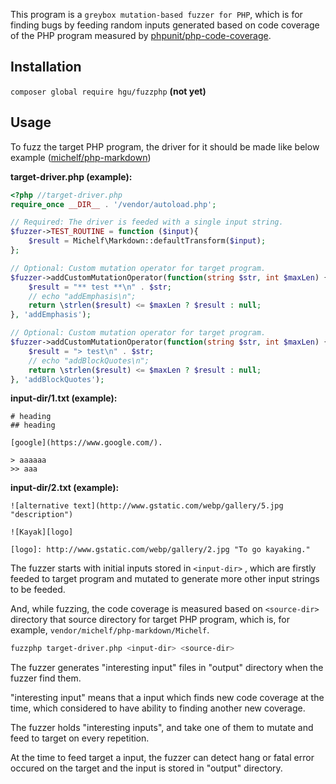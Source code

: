 This program is a `greybox mutation-based fuzzer for PHP`, which is for finding bugs by feeding random inputs generated based on code coverage of the PHP program measured by [phpunit/php-code-coverage](https://github.com/sebastianbergmann/php-code-coverage).


## Installation

`composer global require hgu/fuzzphp` **(not yet)**

## Usage

To fuzz the target PHP program, the driver for it should be made like below example ([michelf/php-markdown](https://github.com/michelf/php-markdown))

**target-driver.php (example):**

```php
<?php //target-driver.php
require_once __DIR__ . '/vendor/autoload.php';

// Required: The driver is feeded with a single input string.
$fuzzer->TEST_ROUTINE = function ($input){
    $result = Michelf\Markdown::defaultTransform($input);
};

// Optional: Custom mutation operator for target program.
$fuzzer->addCustomMutationOperator(function(string $str, int $maxLen) {
    $result = "** test **\n" . $str;
    // echo "addEmphasis\n";
    return \strlen($result) <= $maxLen ? $result : null;
}, 'addEmphasis');

// Optional: Custom mutation operator for target program.
$fuzzer->addCustomMutationOperator(function(string $str, int $maxLen) {
    $result = "> test\n" . $str;
    // echo "addBlockQuotes\n";
    return \strlen($result) <= $maxLen ? $result : null;
}, 'addBlockQuotes');
```

**input-dir/1.txt (example):**

```
# heading
## heading

[google](https://www.google.com/).

> aaaaaa
>> aaa
```

**input-dir/2.txt (example):**
```
![alternative text](http://www.gstatic.com/webp/gallery/5.jpg "description")

![Kayak][logo]

[logo]: http://www.gstatic.com/webp/gallery/2.jpg "To go kayaking."
```

The fuzzer starts with initial inputs stored in `<input-dir>` , which are firstly feeded to target program and mutated to generate more other input strings to be feeded. 

And, while fuzzing, the code coverage is measured based on `<source-dir>` directory that source directory for target PHP program, which is, for example, `vendor/michelf/php-markdown/Michelf`.

```bash
fuzzphp target-driver.php <input-dir> <source-dir>
```

The fuzzer generates "interesting input" files in "output" directory when the fuzzer find them. 

"interesting input" means that a input which finds new code coverage at the time, which considered to have ability to finding another new coverage. 

The fuzzer holds "interesting inputs", and take one of them to mutate and feed to target on every repetition. 

At the time to feed target a input,  the fuzzer can detect hang or fatal error occured on the target and the input is stored in "output" directory.
